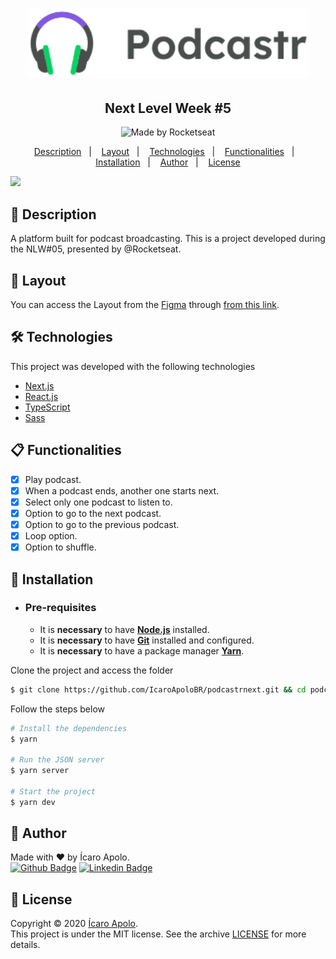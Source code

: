 <h1 align="center">
  <img src="./github/logo.svg" alt="Podcastr" width="450px"/>
  <h2 align="center">Next Level Week #5</h2>
</h1>

<p align="center">
  <img alt="Made by Rocketseat" src="https://img.shields.io/badge/made%20by-Rocketseat-%237519C1?style=flat-square"><br/>
</p>

<p align="center">
  <a href="#page_facing_up-Description">Description</a>&nbsp;&nbsp;&nbsp;|&nbsp;&nbsp;&nbsp;
  <a href="#art-Layout">Layout</a>&nbsp;&nbsp;&nbsp;|&nbsp;&nbsp;&nbsp;
  <a href="#-Technologies">Technologies</a>&nbsp;&nbsp;&nbsp;|&nbsp;&nbsp;&nbsp;
  <a href="#clipboard-Functionalities">Functionalities</a>&nbsp;&nbsp;&nbsp;|&nbsp;&nbsp;&nbsp;
  <a href="#closed_book-Installation">Installation</a>&nbsp;&nbsp;&nbsp;|&nbsp;&nbsp;&nbsp;
  <a href="#man-Author">Author</a>&nbsp;&nbsp;&nbsp;|&nbsp;&nbsp;&nbsp;
  <a href="#memo-License">License</a>
</p>

<img src="./github/podcastr.svg" />

## :page_facing_up: Description
A platform built for podcast broadcasting. 
This is a project developed during the NLW#05, presented by @Rocketseat.

## :art: Layout
You can access the Layout from the <a href="https://www.figma.com">Figma<a> through <a href="https://www.figma.com/file/5KchzYko8NeeV0suqrSi6x/Podcastr-(Copy)?node-id=199599%3A1028">from this link<a>.

## 🛠 Technologies
This project was developed with the following technologies

- [Next.js](https://nextjs.org/)
- [React.js](https://pt-br.reactjs.org/)
- [TypeScript](https://www.typescriptlang.org/)
- [Sass](https://sass-lang.com/)

## :clipboard: Functionalities
- [x] Play podcast.
- [x] When a podcast ends, another one starts next.
- [x] Select only one podcast to listen to.
- [x] Option to go to the next podcast.
- [x] Option to go to the previous podcast.
- [x] Loop option.
- [x] Option to shuffle.

## :closed_book: Installation

- ### **Pre-requisites**

  - It is **necessary** to have **[Node.js](https://nodejs.org/en/)** installed.
  - It is **necessary** to have **[Git](https://git-scm.com/)** installed and configured.
  - It is **necessary** to have a package manager **[Yarn](https://yarnpkg.com/)**.

Clone the project and access the folder

```bash
$ git clone https://github.com/IcaroApoloBR/podcastrnext.git && cd podcastrnext
```

Follow the steps below
```bash
# Install the dependencies
$ yarn

# Run the JSON server
$ yarn server

# Start the project
$ yarn dev
```

## :man: Author

Made with ❤️ by Ícaro Apolo.
<br />
[![Github Badge](https://img.shields.io/badge/-Github-000?style=flat-square&logo=Github&logoColor=white&link=https://github.com/IcaroApoloBR)](https://github.com/IcaroApoloBR)
[![Linkedin Badge](https://img.shields.io/badge/-LinkedIn-blue?style=flat-square&logo=Linkedin&logoColor=white&link=https://www.linkedin.com/in/icaroapolo)](https://www.linkedin.com/in/icaroapolo)
<br />

## :memo: License

Copyright © 2020 [Ícaro Apolo](https://github.com/IcaroApoloBR).<br />
This project is under the MIT license. See the archive [LICENSE](LICENSE.md) for more details.
